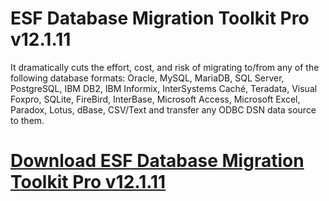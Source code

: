 # ESF Database Migration Toolkit Pro v12.1.11

It dramatically cuts the effort, cost, and risk of migrating to/from any of the following database formats: Oracle, MySQL, MariaDB, SQL Server, PostgreSQL, IBM DB2, IBM Informix, InterSystems Caché, Teradata, Visual Foxpro, SQLite, FireBird, InterBase, Microsoft Access, Microsoft Excel, Paradox, Lotus, dBase, CSV/Text and transfer any ODBC DSN data source to them.

# [Download ESF Database Migration Toolkit Pro v12.1.11](https://developer.team/database-development/35211-esf-database-migration-toolkit-pro-v12111.html)
